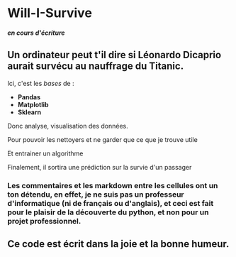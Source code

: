 # Will-I-Survive

***en cours d'écriture***

## Un ordinateur peut t'il dire si Léonardo Dicaprio aurait survécu au nauffrage du Titanic.


Ici, c'est les *bases* de :
- **Pandas**
- **Matplotlib**
- **Sklearn**

Donc analyse, visualisation des données.

Pour pouvoir les nettoyers et ne garder que ce que je trouve utile

Et entrainer un algorithme 

Finalement, il sortira une prédiction sur la survie d'un passager


### Les commentaires et les markdown entre les cellules ont un ton détendu, en effet, je ne suis pas un professeur d'informatique (ni de français ou d'anglais), et ceci est fait pour le plaisir de la découverte du python, et non pour un projet professionnel.

## Ce code est écrit dans la joie et la bonne humeur. 
